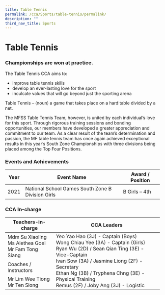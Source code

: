 ```yaml
---
title: Table Tennis
permalink: /cca/Sports/table-tennis/permalink/
description: ""
third_nav_title: Sports
---
```

Table Tennis
============

### Championships are won at practice.

The Table Tennis CCA aims to:

*   improve table tennis skills
*   develop an ever-lasting love for the sport
*   inculcate values that will go beyond just the sporting arena

Table Tennis – (noun) a game that takes place on a hard table divided by a net.

The MFSS Table Tennis Team, however, is united by each individual’s love for this sport. Through rigorous training sessions and bonding opportunities, our members have developed a greater appreciation and commitment to our team. As a clear result of the team’s determination and passion, the MF table tennis team has once again achieved exceptional results in this year’s South Zone Championships with three divisions being placed among the Top Four Positions.

### Events and Achievements

| Year | Event Name | Award / Position |
| --- | --- | --- |
| 2021 | National School Games South Zone B Division Girls | B Girls – 4th |

### CCA In-charge

<table>
<thead>
  <tr>
    <th>Teachers-in-charge</th>
    <th>CCA Leaders</th>
  </tr>
</thead>
<tbody>
  <tr>
    <td>Mdm Su Xiaoling<br>Ms Alethea Goei<br>Mr Fam Tong Siang</td>
    <td rowspan="3">Yeo Yao Hao (3J) - Captain (Boys)<br>Wong Chiau Yee (3A) - Captain (Girls)<br>Ryan Wu (2D) / Sean Qian Ting (3E) - Vice-Captain<br>Ivan Sow (3A) / Jasmine Liong (2F) - Secretary<br>Ethan Ng (3B) / Tryphena Chng (3E) - Physical Training<br>Remus (2F) / Joby Ang (3J) - Logistic</td>
  </tr>
  <tr>
    <td>Coaches / Instructors</td>
  </tr>
  <tr>
    <td>Mr Lim Wee Tiong<br>Mr Ten Siong</td>
  </tr>
</tbody>
</table>

